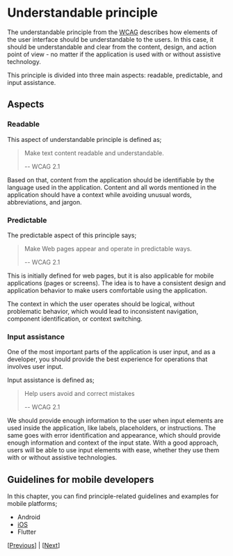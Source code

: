 # Understandable principle

The understandable principle from the [WCAG](https://www.w3.org/WAI/WCAG21/quickref/?currentsidebar=%23col_overview&levels=aa%2Caaa&technologies=smil%2Cpdf%2Cflash%2Csl#principle3) describes how elements of the user interface should be understandable to the users. In this case, it should be understandable and clear from the content, design, and action point of view - no matter if the application is used with or without assistive technology.

This principle is divided into three main aspects: readable, predictable, and input assistance.

## Aspects

### Readable

This aspect of understandable principle is defined as;

> Make text content readable and understandable.
>
> -- WCAG 2.1

Based on that, content from the application should be identifiable by the language used in the application. Content and all words mentioned in the application should have a context while avoiding unusual words, abbreviations, and jargon.

### Predictable

The predictable aspect of this principle says;

> Make Web pages appear and operate in predictable ways.
>
> -- WCAG 2.1

This is initially defined for web pages, but it is also applicable for mobile applications (pages or screens). The idea is to have a consistent design and application behavior to make users comfortable using the application.

The context in which the user operates should be logical, without problematic behavior, which would lead to inconsistent navigation, component identification, or context switching.

### Input assistance

One of the most important parts of the application is user input, and as a developer, you should provide the best experience for operations that involves user input.

Input assistance is defined as;

> Help users avoid and correct mistakes
>
> -- WCAG 2.1

We should provide enough information to the user when input elements are used inside the application, like labels, placeholders, or instructions. The same goes with error identification and appearance, which should provide enough information and context of the input state. With a good approach, users will be able to use input elements with ease, whether they use them with or without assistive technologies.

## Guidelines for mobile developers

In this chapter, you can find principle-related guidelines and examples for mobile platforms;

* Android
* [iOS](Understandable%20guidelines%20for%20iOS.md)
* Flutter

[[Previous](Operable%20principle.md)] | [[Next](Robust%20principle.md)]
